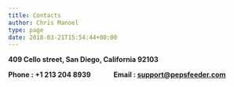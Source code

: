 ```yaml
---
title: Contacts
author: Chris Manoel
type: page
date: 2018-03-21T15:54:44+00:00
---
```


**409 Cello street, San Diego, California 92103**

**Phone : +1 213 204 8939              Email : <span style="font-size: 14px;">support@pepsfeeder.com</span>**

<div class="o365cs-mfp-linklist o365cs-segoeRegular o365cs-text-align-left">
  <div>
  </div>
</div>

<div role="form" class="wpcf7" id="wpcf7-f651-o2" lang="en-US" dir="ltr">
  <div class="screen-reader-response" role="alert" aria-live="polite">
  </div>
</div>

&nbsp;
